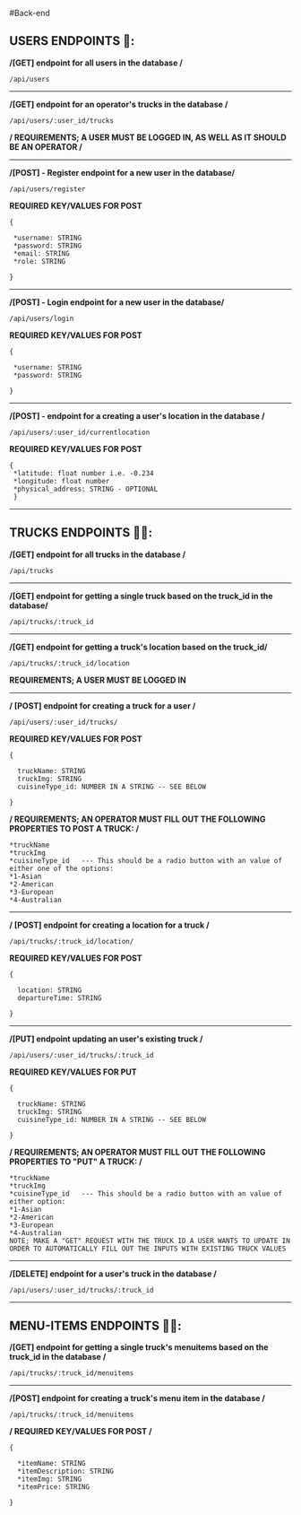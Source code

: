 #Back-end

## USERS ENDPOINTS 👤:

**/[GET] endpoint for all users in the database /**
```
/api/users
```
----------------------------------------------------------------
**/[GET] endpoint for an operator's trucks in the database /**
```
/api/users/:user_id/trucks
```

**/ REQUIREMENTS; A USER MUST BE LOGGED IN, AS WELL AS IT SHOULD BE AN OPERATOR /**

----------------------------------------------------------------
**/[POST] - Register endpoint for a new user in the database/**
```
/api/users/register
```

**REQUIRED KEY/VALUES FOR POST**
```
{

 *username: STRING
 *password: STRING
 *email: STRING
 *role: STRING
 
}
```
----------------------------------------------------------------
**/[POST] - Login endpoint for a new user in the database/**
```
/api/users/login
```
**REQUIRED KEY/VALUES FOR POST**
```
{

 *username: STRING
 *password: STRING
 
}
 ```
----------------------------------------------------------------
**/[POST] - endpoint for a creating a user's location in the database /**
```
/api/users/:user_id/currentlocation
```


**REQUIRED KEY/VALUES FOR POST**
```
{ 
 *latitude: float number i.e. -0.234
 *longitude: float number
 *physical_address: STRING - OPTIONAL
 }
```
-----------------------------------------------------------------

## TRUCKS ENDPOINTS 🚎🚌:

**/[GET] endpoint for all trucks in the database /**
```
/api/trucks
```
----------------------------------------------------------------
**/[GET] endpoint for getting a single truck based on the truck_id in the database/**
```
/api/trucks/:truck_id
```
----------------------------------------------------------------
**/[GET] endpoint for getting a truck's location based on the truck_id/**
```
/api/trucks/:truck_id/location
```

**REQUIREMENTS; A USER MUST BE LOGGED IN**

----------------------------------------------------------------

**/ [POST] endpoint for creating a truck for a user /**
```
/api/users/:user_id/trucks/
```

**REQUIRED KEY/VALUES FOR POST**
```
{

  truckName: STRING
  truckImg: STRING
  cuisineType_id: NUMBER IN A STRING -- SEE BELOW
  
}
```

**/ REQUIREMENTS; AN OPERATOR MUST FILL OUT THE FOLLOWING PROPERTIES TO POST A TRUCK: /**

```
*truckName
*truckImg
*cuisineType_id   --- This should be a radio button with an value of either one of the options:
*1-Asian
*2-American
*3-European
*4-Australian
```

----------------------------------------------------------------
**/ [POST] endpoint for creating a location for a truck /**
```
/api/trucks/:truck_id/location/
```
**REQUIRED KEY/VALUES FOR POST**
```
{

  location: STRING
  departureTime: STRING
  
}
```
----------------------------------------------------------------
**/[PUT] endpoint updating an user's existing truck /**
```
/api/users/:user_id/trucks/:truck_id
```

**REQUIRED KEY/VALUES FOR PUT**
```
{

  truckName: STRING
  truckImg: STRING
  cuisineType_id: NUMBER IN A STRING -- SEE BELOW
  
}
```

**/ REQUIREMENTS; AN OPERATOR MUST FILL OUT THE FOLLOWING PROPERTIES TO "PUT" A TRUCK: /**

```
*truckName
*truckImg
*cuisineType_id   --- This should be a radio button with an value of either option:
*1-Asian
*2-American
*3-European
*4-Australian
NOTE; MAKE A "GET" REQUEST WITH THE TRUCK ID A USER WANTS TO UPDATE IN ORDER TO AUTOMATICALLY FILL OUT THE INPUTS WITH EXISTING TRUCK VALUES
```

----------------------------------------------------------------
**/[DELETE] endpoint for a user's truck in the database /**
```
/api/users/:user_id/trucks/:truck_id
```
----------------------------------------------------------------
## MENU-ITEMS ENDPOINTS 🚎🚌:

**/[GET] endpoint for getting a single truck's menuitems based on the truck_id in the database /**
```
/api/trucks/:truck_id/menuitems
```
----------------------------------------------------------------
**/[POST] endpoint for creating a truck's menu item in the database /**
```
/api/trucks/:truck_id/menuitems
```

**/ REQUIRED KEY/VALUES FOR POST /**

```
{

  *itemName: STRING
  *itemDescription: STRING
  *itemImg: STRING
  *itemPrice: STRING
  
}

